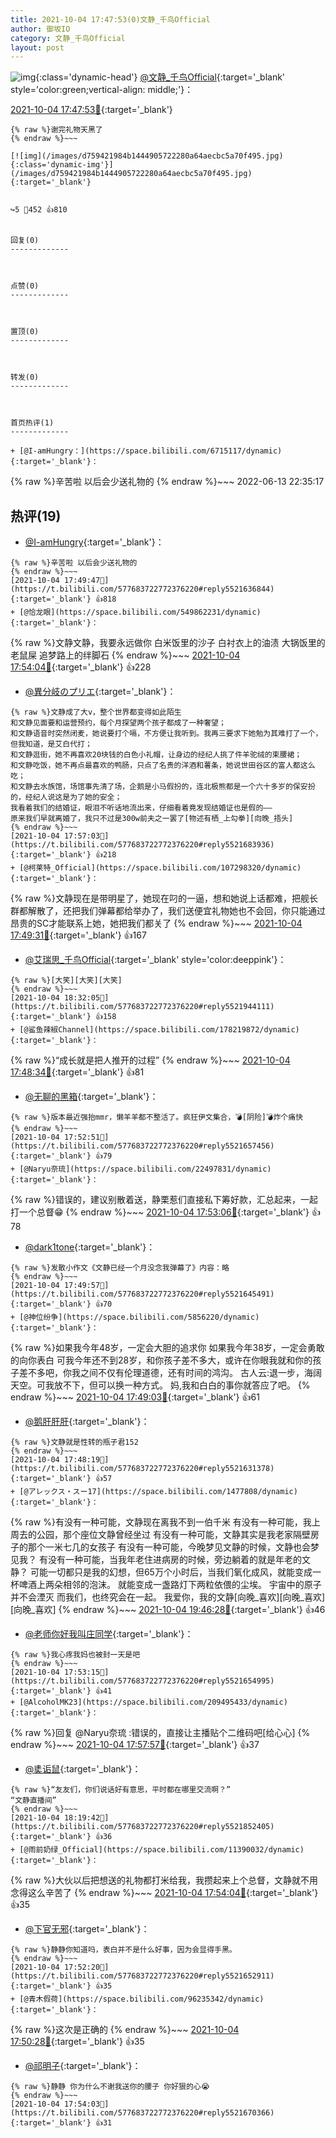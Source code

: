 ```yaml
---
title: 2021-10-04 17:47:53(0)文静_千鸟Official
author: 御坂IO
category: 文静_千鸟Official
layout: post
---
```


![img](/images/ac7482ed1b9a7f203dc68c0c4a77c488a27b108a.jpg){:class='dynamic-head'}
[@文静_千鸟Official](https://space.bilibili.com/667526012/dynamic){:target='_blank' style='color:green;vertical-align: middle;'}：

[2021-10-04 17:47:53🔗](https://t.bilibili.com/577683722772376220){:target='_blank'}

~~~
{% raw %}谢完礼物天黑了
{% endraw %}~~~

[![img](/images/d759421984b1444905722280a64aecbc5a70f495.jpg){:class='dynamic-img'}](/images/d759421984b1444905722280a64aecbc5a70f495.jpg){:target='_blank'}


↪️5 💬452 👍810


回复(0)
-------------



点赞(0)
-------------



置顶(0)
-------------



转发(0)
-------------



首页热评(1)
-------------

+ [@I-amHungry：](https://space.bilibili.com/6715117/dynamic){:target='_blank'}：
~~~
{% raw %}辛苦啦 以后会少送礼物的
{% endraw %}~~~
2022-06-13 22:35:17


热评(19)
-------------

+ [@I-amHungry](https://space.bilibili.com/6715117/dynamic){:target='_blank'}：
~~~
{% raw %}辛苦啦 以后会少送礼物的
{% endraw %}~~~
[2021-10-04 17:49:47🔗](https://t.bilibili.com/577683722772376220#reply5521636844){:target='_blank'} 👍818
+ [@恰龙眼](https://space.bilibili.com/549862231/dynamic){:target='_blank'}：
~~~
{% raw %}文静文静，我要永远做你
白米饭里的沙子
白衬衣上的油渍
大锅饭里的老鼠屎
追梦路上的绊脚石
{% endraw %}~~~
[2021-10-04 17:54:04🔗](https://t.bilibili.com/577683722772376220#reply5521670379){:target='_blank'} 👍228
+ [@異分岐のプリエ](https://space.bilibili.com/1056997306/dynamic){:target='_blank'}：
~~~
{% raw %}文静成了大v，整个世界都变得如此陌生
和文静见面要和运营预约，每个月探望两个孩子都成了一种奢望；
和文静语音时突然闭麦，她说要打个嗝，不方便让我听到。我再三要求下她勉为其难打了一个，但我知道，是艾白代打；
和文静逛街，她不再喜欢20块钱的白色小礼帽，让身边的经纪人挑了件羊驼绒的束腰裙；
和文静吃饭，她不再点最喜欢的鸭肠，只点了名贵的洋酒和薯条，她说世田谷区的富人都这么吃；
和文静去水族馆，场馆事先清了场，企鹅是小马假扮的，连北极熊都是一个六十多岁的保安扮的，经纪人说这是为了她的安全；
我看着我们的结婚证，眼泪不听话地流出来，仔细看着竟发现结婚证也是假的——
原来我们早就离婚了，我只不过是300w前夫之一罢了[物述有栖_上勾拳][向晚_捂头]
{% endraw %}~~~
[2021-10-04 17:57:03🔗](https://t.bilibili.com/577683722772376220#reply5521683936){:target='_blank'} 👍218
+ [@柯莱特_Official](https://space.bilibili.com/107298320/dynamic){:target='_blank'}：
~~~
{% raw %}文静现在是带明星了，她现在叼的一逼，想和她说上话都难，把舰长群都解散了，还把我们弹幕都给举办了，我们送便宜礼物她也不会回，你只能通过昂贵的SC才能联系上她，她把我们都关了 
{% endraw %}~~~
[2021-10-04 17:49:31🔗](https://t.bilibili.com/577683722772376220#reply5521634387){:target='_blank'} 👍167
+ [@艾瑞思_千鸟Official](https://space.bilibili.com/1090010845/dynamic){:target='_blank' style='color:deeppink'}：
~~~
{% raw %}[大笑][大笑][大笑]
{% endraw %}~~~
[2021-10-04 18:32:05🔗](https://t.bilibili.com/577683722772376220#reply5521944111){:target='_blank'} 👍158
+ [@鲨鱼辣椒Channel](https://space.bilibili.com/178219872/dynamic){:target='_blank'}：
~~~
{% raw %}“成长就是把人推开的过程”
{% endraw %}~~~
[2021-10-04 17:48:34🔗](https://t.bilibili.com/577683722772376220#reply5521632037){:target='_blank'} 👍81
+ [@无聊的黑箱](https://space.bilibili.com/2516788/dynamic){:target='_blank'}：
~~~
{% raw %}版本最近强抬mmr，懒羊羊都不整活了。疯狂伊文集合，💣[阴险]💣炸个痛快
{% endraw %}~~~
[2021-10-04 17:52:51🔗](https://t.bilibili.com/577683722772376220#reply5521657456){:target='_blank'} 👍79
+ [@Naryu奈琉](https://space.bilibili.com/22497831/dynamic){:target='_blank'}：
~~~
{% raw %}错误的，建议别散着送，静栗惹们直接私下筹好款，汇总起来，一起打一个总督😁
{% endraw %}~~~
[2021-10-04 17:53:06🔗](https://t.bilibili.com/577683722772376220#reply5521658053){:target='_blank'} 👍78
+ [@dark1tone](https://space.bilibili.com/264315357/dynamic){:target='_blank'}：
~~~
{% raw %}发散小作文《文静已经一个月没念我弹幕了》内容：略
{% endraw %}~~~
[2021-10-04 17:49:57🔗](https://t.bilibili.com/577683722772376220#reply5521645491){:target='_blank'} 👍70
+ [@神位纷争](https://space.bilibili.com/5856220/dynamic){:target='_blank'}：
~~~
{% raw %}如果我今年48岁，一定会大胆的追求你
如果我今年38岁，一定会勇敢的向你表白
可我今年还不到28岁，和你孩子差不多大，或许在你眼我就和你的孩子差不多吧，你我之间不仅有伦理道德，还有时间的鸿沟。
古人云:退一步，海阔天空。可我放不下，但可以换一种方式。
妈,我和白白的事你就答应了吧。
{% endraw %}~~~
[2021-10-04 17:49:03🔗](https://t.bilibili.com/577683722772376220#reply5521633224){:target='_blank'} 👍61
+ [@鹅肝肝肝](https://space.bilibili.com/319206047/dynamic){:target='_blank'}：
~~~
{% raw %}文静就是性转的瓶子君152
{% endraw %}~~~
[2021-10-04 17:48:19🔗](https://t.bilibili.com/577683722772376220#reply5521631378){:target='_blank'} 👍57
+ [@アレックス・スー17](https://space.bilibili.com/1477808/dynamic){:target='_blank'}：
~~~
{% raw %}有没有一种可能，文静现在离我不到一伯千米
有没有一种可能，我上周去的公园，那个座位文静曾经坐过
有没有一种可能，文静其实是我老家隔壁房子的那个一米七几的女孩子
有没有一种可能，今晚梦见文静的时候，文静也会梦见我？
有没有一种可能，当我年老住进病房的时候，旁边躺着的就是年老的文静？
可能一切都只是我的幻想，但65万个小时后，当我们氧化成风，就能变成一杯啤酒上两朵相邻的泡沫。
就能变成一盏路灯下两粒依偎的尘埃。
宇宙中的原子并不会湮灭
而我们，也终究会在一起。
我爱你，我的文静[向晚_喜欢][向晚_喜欢][向晚_喜欢]
{% endraw %}~~~
[2021-10-04 19:46:28🔗](https://t.bilibili.com/577683722772376220#reply5522499860){:target='_blank'} 👍46
+ [@老师你好我叫庄同学](https://space.bilibili.com/1690313082/dynamic){:target='_blank'}：
~~~
{% raw %}我心疼我妈也被封一天是吧
{% endraw %}~~~
[2021-10-04 17:53:15🔗](https://t.bilibili.com/577683722772376220#reply5521654995){:target='_blank'} 👍41
+ [@AlcoholMK23](https://space.bilibili.com/209495433/dynamic){:target='_blank'}：
~~~
{% raw %}回复 @Naryu奈琉 :错误的，直接让主播贴个二维码吧[给心心]
{% endraw %}~~~
[2021-10-04 17:57:57🔗](https://t.bilibili.com/577683722772376220#reply5521700895){:target='_blank'} 👍37
+ [@奊诟鼠](https://space.bilibili.com/11003443/dynamic){:target='_blank'}：
~~~
{% raw %}“友友们，你们说话好有意思，平时都在哪里交流啊？”
“文静直播间”
{% endraw %}~~~
[2021-10-04 18:19:42🔗](https://t.bilibili.com/577683722772376220#reply5521852405){:target='_blank'} 👍36
+ [@雨前奶绿_Official](https://space.bilibili.com/11390032/dynamic){:target='_blank'}：
~~~
{% raw %}大伙以后把想送的礼物都打米给我，我攒起来上个总督，文静就不用念得这么辛苦了
{% endraw %}~~~
[2021-10-04 17:54:04🔗](https://t.bilibili.com/577683722772376220#reply5521666916){:target='_blank'} 👍35
+ [@下官无邪](https://space.bilibili.com/11959228/dynamic){:target='_blank'}：
~~~
{% raw %}静静你知道吗，表白并不是什么好事，因为会显得手黑。
{% endraw %}~~~
[2021-10-04 17:52:20🔗](https://t.bilibili.com/577683722772376220#reply5521652911){:target='_blank'} 👍35
+ [@青木假荷](https://space.bilibili.com/96235342/dynamic){:target='_blank'}：
~~~
{% raw %}这次是正确的
{% endraw %}~~~
[2021-10-04 17:50:28🔗](https://t.bilibili.com/577683722772376220#reply5521646709){:target='_blank'} 👍35
+ [@祁明子](https://space.bilibili.com/12507884/dynamic){:target='_blank'}：
~~~
{% raw %}静静 你为什么不谢我送你的腰子 你好狠的心😭
{% endraw %}~~~
[2021-10-04 17:54:03🔗](https://t.bilibili.com/577683722772376220#reply5521670366){:target='_blank'} 👍31


